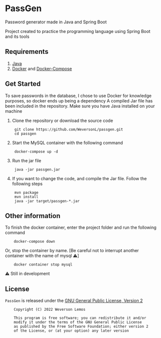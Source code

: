 # PassGen

Password generator made in Java and Spring Boot

Project created to practice the programming language using Spring Boot and its tools

## Requirements

1. [Java](https://www.java.com/)
2. [Docker](https://docs.docker.com/engine/install/) and [Docker-Compose](https://docs.docker.com/compose/)

## Get Started

To save passwords in the database, I chose to use Docker for knowledge purposes, so docker ends up being a dependency
A compiled Jar file has been included in the repository. Make sure you have Java installed on your machine

1. Clone the repository or download the source code

        git clone https://github.com/WeversonL/passgen.git
        cd passgen

2. Start the MySQL container with the following command

        docker-compose up -d

3. Run the jar file

        java -jar passgen.jar

4. If you want to change the code, and compile the Jar file. Follow the following steps

        mvn package
        mvn install
        java -jar target/passgen-*.jar

        
## Other information

To finish the docker container, enter the project folder and run the following command

        docker-compose down

Or, stop the container by name. [Be careful not to interrupt another container with the name of mysql ⚠️]

        docker container stop mysql

⚠️ Still in development

## License

`PassGen` is released under the [GNU General Public License, Version 2](LICENSE)

        Copyright (C) 2022 Weverson Lemos

        This program is free software; you can redistribute it and/or
        modify it under the terms of the GNU General Public License
        as published by the Free Software Foundation; either version 2
        of the License, or (at your option) any later version